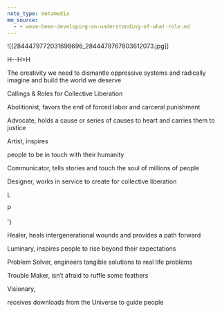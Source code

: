 ```yaml
---
note_type: metamedia
mm_source:
  - - weve-been-developing-an-understanding-of-what-role.md
---
```


![[2844479772031698696_2844479767803612073.jpg]]

H--H=H

The creativity we need to dismantle oppressive systems
and radically imagine and build the world we deserve

Callings & Roles for
Collective Liberation

Abolitionist, favors
the end of forced
labor and carceral
punishment

Advocate, holds a
cause or series of
causes to heart
and carries them
to justice

Artist, inspires

people to be in
touch with their
humanity

Communicator,
tells stories and
touch the soul of
millions of people

Designer, works in
service to create for
collective liberation

L

P

\'}

Healer, heals
intergenerational
wounds and
provides a path
forward

Luminary, inspires
people to rise
beyond their
expectations

Problem Solver,
engineers tangible
solutions to real life
problems

Trouble Maker,
isn’t afraid to ruffle
some feathers

Visionary,

receives downloads
from the Universe
to guide people

